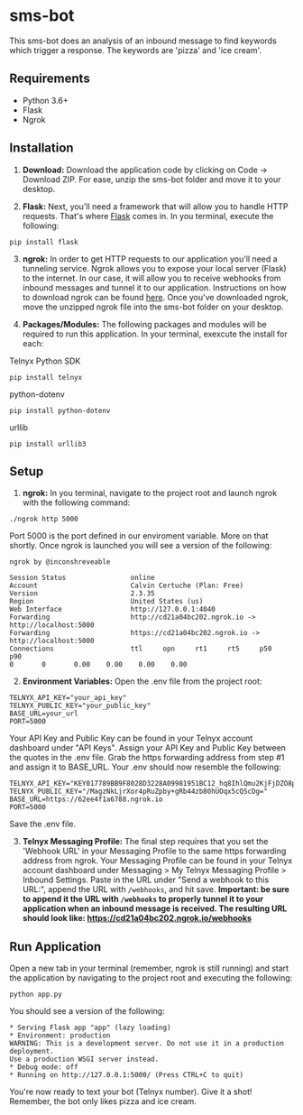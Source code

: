 # sms-bot

This sms-bot does an analysis of an inbound message to find keywords which trigger a response. The keywords are 'pizza' and 'ice cream'.  

## Requirements

- Python 3.6+
- Flask 
- Ngrok

## Installation

1. **Download:** Download the application code by clicking on Code -> Download ZIP. For ease, unzip the sms-bot folder and move it to your desktop. 

2. **Flask:** Next, you'll need a framework that will allow you to handle HTTP requests. That's where [Flask](https://pypi.org/project/Flask/) comes in. In you terminal, execute the following:

```
pip install flask
```

3. **ngrok:** In order to get HTTP requests to our application you'll need a tunneling service. Ngrok allows you to expose your local server (Flask) to the internet. In our case, it will allow you to receive webhooks from inbound messages and tunnel it to our application. Instructions on how to download ngrok can be found [here](https://ngrok.com/download). Once you've downloaded ngrok, move the unzipped ngrok file into the sms-bot folder on your desktop. 

4. **Packages/Modules:** The following packages and modules will be required to run this application. In your terminal, exexcute the install for each:
   
Telnyx Python SDK
```
pip install telnyx
```
python-dotenv
```
pip install python-dotenv
```
urllib
```
pip install urllib3
```

## Setup

1. **ngrok:** In you terminal, navigate to the project root and launch ngrok with the following command:

``` 
./ngrok http 5000
```
   Port 5000 is the port defined in our enviroment variable. More on that shortly. Once ngrok is launched you will see a version of the following:
   
```
ngrok by @inconshreveable

Session Status                online
Account                       Calvin Certuche (Plan: Free)
Version                       2.3.35
Region                        United States (us)
Web Interface                 http://127.0.0.1:4040
Forwarding                    http://cd21a04bc202.ngrok.io -> http://localhost:5000
Forwarding                    https://cd21a04bc202.ngrok.io -> http://localhost:5000                                                                                                                        
Connections                   ttl     opn     rt1     rt5     p50     p90                                                                                                                         0       0       0.00    0.00    0.00    0.00
```

2. **Environment Variables:** Open the .env file from the project root:

```
TELNYX_API_KEY="your_api_key"
TELNYX_PUBLIC_KEY="your_public_key"
BASE_URL=your_url
PORT=5000
```    
       
   Your API Key and Public Key can be found in your Telnyx account dashboard under "API Keys". Assign your API Key and Public Key between the quotes in the .env        file. Grab the https forwarding address from step #1 and assign it to BASE_URL. Your .env should now resemble the following:

```
TELNYX_API_KEY="KEY017789BB9F8028D3228A09981951BC12_hq8IhlQmu2KjFjDZO8pQwL"
TELNYX_PUBLIC_KEY="/MagzNkLjrXor4pRuZpby+gRb44zb80hUOqx5cQScDg="
BASE_URL=https://62ee4f1a6788.ngrok.io
PORT=5000
``` 

   Save the .env file. 

3. **Telnyx Messaging Profile:** The final step requires that you set the 'Webhook URL' in your Messaging Profile to the same https forwarding address from ngrok. Your Messaging Profile can be found in your Telnyx account dashboard under Messaging > My Telnyx Messaging Profile > Inbound Settings. Paste in the URL under "Send a webhook to this URL:", append the URL with `/webhooks`, and hit save. **Important: be sure to append it the URL with `/webhooks` to properly tunnel it to your application when an inbound message is received. The resulting URL should look like: https://cd21a04bc202.ngrok.io/webhooks**

## Run Application 

Open a new tab in your terminal (remember, ngrok is still running) and start the application by navigating to the project root and executing the following:

``` 
python app.py 
```

You should see a version of the following:

``` 
* Serving Flask app "app" (lazy loading)
* Environment: production
WARNING: This is a development server. Do not use it in a production deployment.
Use a production WSGI server instead.
* Debug mode: off
* Running on http://127.0.0.1:5000/ (Press CTRL+C to quit)
```

You're now ready to text your bot (Telnyx number). Give it a shot! Remember, the bot only likes pizza and ice cream. 
